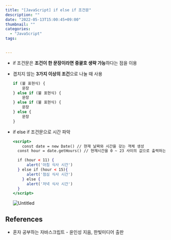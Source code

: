 ```yaml
---
title: "[JavaScript] if else if 조건문"
description: ""
date: "2022-05-13T15:00:45+09:00"
thumbnail: ""
categories:
  - "JavaScript"
tags:
 

---
```

<!--more-->

- if 조건문은 **조건이 한 문장이라면 중괄호 생략 가능**하다는 점을 이용
- 겹치지 않는 **3가지 이상의 조건**으로 나눌 때 사용
    
    ```jsx
    if (불 표현식) {
    	문장
    } else if (불 표현식) {
    	문장
    } else if (불 표현식) {
    	문장
    } else {
    	문장
    }
    ```
    
- if else if 조건문으로 시간 파악
    
    ```jsx
    <script>
    	const date = new Date() // 현재 날짜와 시간을 갖는 객체 생성
      const hour = date.getHours() // 현재시간을 0 ~ 23 사이의 값으로 출력하는 메소드
    
      if (hour < 11) {
    	  alert('아침 식사 시간')
      } else if (hour < 15){
    	  alert('점심 식사 시간')
    	} else {
    	  alert('저녁 식사 시간')
      }
    </script>
    ```
    
    ![Untitled](/images/lang_javascript/JavaScript_if_else_if_조건문/Untitled.png)
    

## References

- 혼자 공부하는 자바스크립트 - 윤인성 지음, 한빛미디어 출판